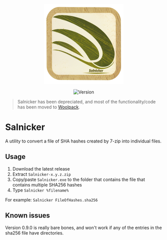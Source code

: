 <!-- Last updated: 251004 -->

<div align="center">

 ![](./.github/Images/Logos/Salnicker-logo_256x256.png)

 ![Version](https://img.shields.io/badge/VERSION-0.9.0-lightgreen?style=for-the-badge)

</div>

> Salnicker has been depreciated, and most of the functionality/code has been moved to [Woolpack](https://github.com/APrettyCoolProgram/woolpack).


# Salnicker

A utility to convert a file of SHA hashes created by 7-zip into individual files.

## Usage

1. Download the latest release
2. Extract `Salnicker-x.y.z.zip`
3. Copy/paste `Salnicker.exe` to the folder that contains the file that contains multiple SHA256 hashes
4. Type `Salnicker %filename%`

For example: `Salnicker FileOfHashes.sha256`

## Known issues

Version 0.9.0 is really bare bones, and won't work if any of the entries in the sha256 file have directories.
